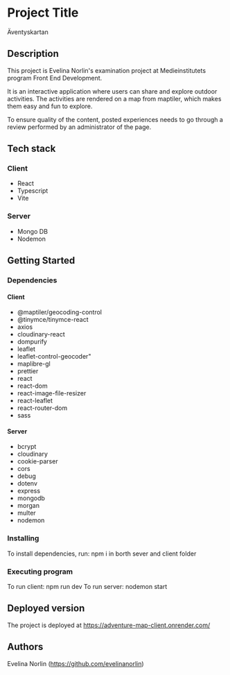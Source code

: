 # Project Title

Äventyskartan

## Description

This project is Evelina Norlin's examination project at Medieinstitutets program Front End Development.

It is an interactive application where users can share and explore outdoor activities. The activities are rendered on a map from maptiler, which makes them easy and fun to explore.

To ensure quality of the content, posted experiences needs to go through a review performed by an administrator of the page.

## Tech stack

### Client

- React
- Typescript
- Vite

### Server

- Mongo DB
- Nodemon

## Getting Started

### Dependencies

#### Client

- @maptiler/geocoding-control
- @tinymce/tinymce-react
- axios
- cloudinary-react
- dompurify
- leaflet
- leaflet-control-geocoder"
- maplibre-gl
- prettier
- react
- react-dom
- react-image-file-resizer
- react-leaflet
- react-router-dom
- sass

#### Server

- bcrypt
- cloudinary
- cookie-parser
- cors
- debug
- dotenv
- express
- mongodb
- morgan
- multer
- nodemon

### Installing

To install dependencies, run: npm i
in borth sever and client folder

### Executing program

To run client: npm run dev
To run server: nodemon start

## Deployed version

The project is deployed at https://adventure-map-client.onrender.com/

## Authors

Evelina Norlin (https://github.com/evelinanorlin)
